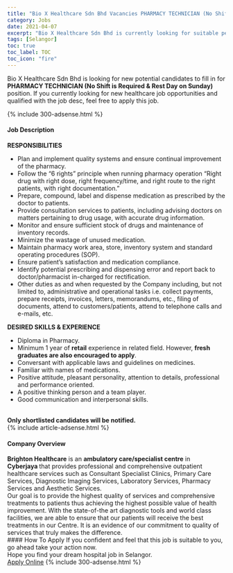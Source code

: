 ```yaml
---
title: "Bio X Healthcare Sdn Bhd Vacancies PHARMACY TECHNICIAN (No Shift is Required & Rest Day on Sunday)" 
category: Jobs 
date: 2021-04-07 
excerpt: "Bio X Healthcare Sdn Bhd is currently looking for suitable person to fill in the PHARMACY TECHNICIAN (No Shift is Required & Rest Day on Sunday) which positioned at Selangor" 
tags: [Selangor] 
toc: true 
toc_label: TOC 
toc_icon: "fire" 
--- 
```


<p>Bio X Healthcare Sdn Bhd is looking for new potential candidates to fill in for <b>PHARMACY TECHNICIAN (No Shift is Required & Rest Day on Sunday)</b> position. If you currently looking for new healthcare job opportunities and qualified with the job desc, feel free to apply this job.
</p>{% include 300-adsense.html %} 
<div><div><h4>Job Description</h4></div><div><div><span><div><div><strong>RESPONSIBILITIES</strong></div><ul><li>Plan and implement quality systems and ensure continual improvement of the pharmacy.</li><li>Follow the &#8220;6 rights&#8221; principle when running pharmacy operation &#8220;Right drug with right dose, right frequency/time, and right route to the right patients, with right documentation.&#8221;</li><li>Prepare, compound, label and dispense medication as prescribed by the doctor to patients.</li><li>Provide consultation services to patients, including advising doctors on matters pertaining to drug usage, with accurate drug information.</li><li>Monitor and ensure sufficient stock of drugs and maintenance of inventory records.</li><li>Minimize the wastage of unused medication.</li><li>Maintain pharmacy work area, store, inventory system and standard operating procedures (SOP).</li><li>Ensure patient&#8217;s satisfaction and medication compliance.</li><li>Identify potential prescribing and dispensing error and report back to doctor/pharmacist in-charged for rectification.</li><li>Other duties as and when requested by the Company including, but not limited to, administrative and operational tasks i.e. collect payments, prepare receipts, invoices, letters, memorandums, etc., filing of documents, attend to customers/patients, attend to telephone calls and e-mails, etc.</li></ul><div><div><strong>DESIRED SKILLS &amp; EXPERIENCE</strong></div><ul><li>Diploma in Pharmacy.</li><li>Minimum 1 year of <strong>retail</strong> experience in related field. However, <strong>fresh graduates are also encouraged to apply</strong>.</li><li>Conversant with applicable laws and guidelines on medicines.</li><li>Familiar with names of medications.</li><li>Positive attitude, pleasant personality, attention to details, professional and performance oriented.</li><li>A positive thinking person and a team player.</li><li>Good communication and interpersonal skills.</li></ul><div><br><strong>Only shortlisted candidates will be notified.</strong></div></div></div></span></div></div></div> 
{% include article-adsense.html %} 
<div><div><h4>Company Overview</h4></div><div><div><span><div><div>
<div>
<strong>Brighton Healthcare</strong> is an <strong>ambulatory care/</strong><strong>specialist</strong><strong>&#160;centre</strong> in <strong>Cyberjaya&#160;</strong>that provides professional and comprehensive outpatient healthcare services such as Consultant Specialist Clinics, Primary Care Services, Diagnostic Imaging Services, Laboratory Services, Pharmacy Services and Aesthetic Services.</div>
<div>
		Our goal is to provide the highest quality of services and comprehensive treatments to patients thus achieving the highest possible value of health improvement. With the state-of-the art diagnostic tools and world class facilities, we are able to ensure that our patients will receive the best treatments in our Centre. It is an evidence of our commitment to quality of services that truly makes the difference.</div>
</div></div></span></div></div></div> 
#### How To Apply 
If you confident and feel that this job is suitable to you, go ahead take your action now. <br/> 
Hope you find your dream hospital job in Selangor. <br/> 
<a href="https://www.jobstreet.com.my/en/job/pharmacy-technician-no-shift-is-required-rest-day-on-sunday-4527828?jobId=jobstreet-my-job-4527828" class="btn btn--warning" target="_blank" rel="nofollow noopenner">Apply Online</a> 
{% include 300-adsense.html %} 